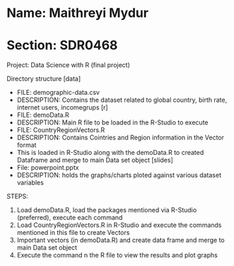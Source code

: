 # Name: Maithreyi Mydur
# Section: SDR0468
Project: Data Science with R (final project)

Directory structure
[data]
  - FILE: demographic-data.csv
  - DESCRIPTION: Contains the dataset related to global country, birth rate, internet users, incomegrups
[r]
  - FILE: demoData.R
  - DESCRIPTION: Main R file to be loaded in the R-Studio to execute
  - FILE: CountryRegionVectors.R
  - DESCRIPTION: Contains Cointries and Region information in the Vector format
  - This is loaded in R-Studio along with the demoData.R to created Dataframe and merge to main Data set object
[slides]
  - File: powerpoint.pptx
  - DESCRIPTION: holds the graphs/charts ploted against various dataset variables

STEPS:
1. Load demoData.R, load the packages mentioned via R-Studio (preferred), execute each command
2. Load CountryRegionVectors.R in R-Studio and execute the commands mentioned in this file to create Vectors 
3. Important vectors (in demoData.R) and create data frame and merge to main Data set object
4. Execute the command n the R file to view the results and plot graphs


   
